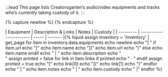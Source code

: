 :::lead
This page lists Creatorsgarten’s audio/video equipments and tracks who’s currently taking custody of it.
:::

{% capture newline %}
{% endcapture %}

| Equipment | Description &amp; Links | Notes | Custody |
| --------- | ----------------------- | ----- | ------- |{% liquid
assign inventory = 'Inventory' | get_page
for item in inventory.data.equipments
  echo newline
  echo "| "
  if item.url
    echo "["
    echo item.name
    echo "]("
    echo item.url
    echo ")"
  else
    echo item.name
  endif
  echo " | "
  echo item.description
  echo "<br>"
  assign printed = false
  for link in item.links
    if printed
      echo " &middot; "
    endif
    assign printed = true
    echo "["
    echo link[0]
    echo "]("
    echo link[1]
    echo ")"
  endfor
  echo " | "
  echo item.notes
  echo " | "
  echo item.custody
  echo " |"
endfor
%}

[^djimicbattery]: From running Creative coding meetup, we found that the receiver is the first equipment to run out of battery when not charged.